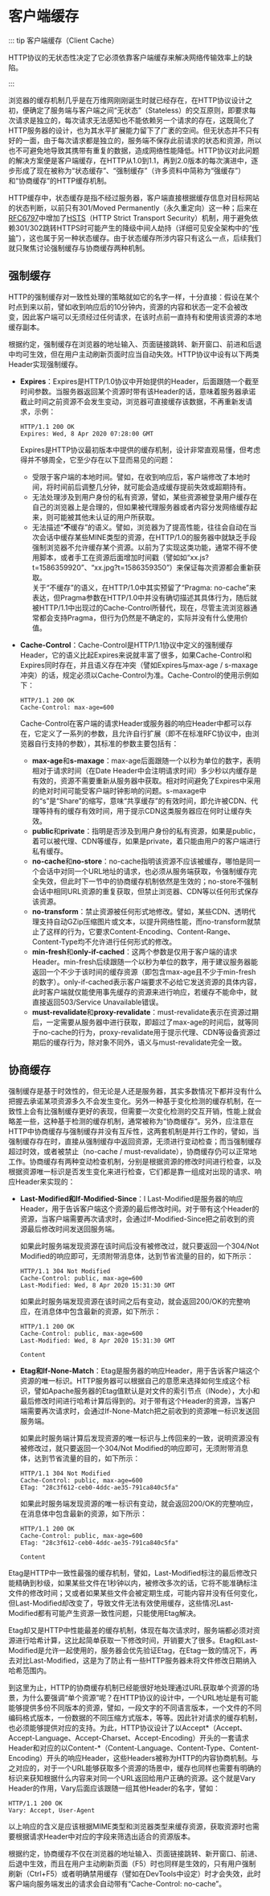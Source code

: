 # 客户端缓存

::: tip 客户端缓存（Client Cache）

HTTP协议的无状态性决定了它必须依靠客户端缓存来解决网络传输效率上的缺陷。

:::

浏览器的缓存机制几乎是在万维网刚刚诞生时就已经存在，在HTTP协议设计之初，便确定了服务端与客户端之间“无状态”（Stateless）的交互原则，即要求每次请求是独立的，每次请求无法感知也不能依赖另一个请求的存在，这既简化了HTTP服务器的设计，也为其水平扩展能力留下了广袤的空间。但无状态并不只有好的一面，由于每次请求都是独立的，服务端不保存此前请求的状态和资源，所以也不可避免地导致其携带有重复的数据，造成网络性能降低。HTTP协议对此问题的解决方案便是客户端缓存，在HTTP从1.0到1.1，再到2.0版本的每次演进中，逐步形成了现在被称为“状态缓存”、“强制缓存”（许多资料中简称为“强缓存”）和“协商缓存”的HTTP缓存机制。

HTTP缓存中，状态缓存是指不经过服务器，客户端直接根据缓存信息对目标网站的状态判断，以前只有301/Moved Permanently（永久重定向）这一种；后来在[RFC6797](https://tools.ietf.org/html/rfc6797)中增加了[HSTS](https://en.wikipedia.org/wiki/HTTP_Strict_Transport_Security)（HTTP Strict Transport Security）机制，用于避免依赖301/302跳转HTTPS时可能产生的降级中间人劫持（详细可见安全架构中的“[传输](../system-security/transport-security.html)”），这也属于另一种状态缓存。由于状态缓存所涉内容只有这么一点，后续我们就只聚焦讨论强制缓存与协商缓存两种机制。

## 强制缓存

HTTP的强制缓存对一致性处理的策略就如它的名字一样，十分直接：假设在某个时点到来以前，譬如收到响应后的10分钟内，资源的内容和状态一定不会被改变，因此客户端可以无须经过任何请求，在该时点前一直持有和使用该资源的本地缓存副本。

根据约定，强制缓存在浏览器的地址输入、页面链接跳转、新开窗口、前进和后退中均可生效，但在用户主动刷新页面时应当自动失效。HTTP协议中设有以下两类Header实现强制缓存。

- **Expires**：Expires是HTTP/1.0协议中开始提供的Header，后面跟随一个截至时间参数。当服务器返回某个资源时带有该Header的话，意味着服务器承诺截止时间之前资源不会发生变动，浏览器可直接缓存该数据，不再重新发请求，示例：

  ```http
  HTTP/1.1 200 OK
  Expires: Wed, 8 Apr 2020 07:28:00 GMT
  ```

  Expires是HTTP协议最初版本中提供的缓存机制，设计非常直观易懂，但考虑得并不够周全，它至少存在以下显而易见的问题：

  - 受限于客户端的本地时间。譬如，在收到响应后，客户端修改了本地时间，将时间前后调整几分钟，就可能会造成缓存提前失效或超期持有。
  - 无法处理涉及到用户身份的私有资源，譬如，某些资源被登录用户缓存在自己的浏览器上是合理的，但如果被代理服务器或者内容分发网络缓存起来，则可能被其他未认证的用户所获取。
  - 无法描述“**不**缓存”的语义。譬如，浏览器为了提高性能，往往会自动在当次会话中缓存某些MINE类型的资源，在HTTP/1.0的服务器中就缺乏手段强制浏览器不允许缓存某个资源。以前为了实现这类功能，通常不得不使用脚本，或者手工在资源后面增加时间戳（譬如如“xx.js?t=1586359920”、“xx.jpg?t=1586359350”）来保证每次资源都会重新获取。<br/>关于“不缓存”的语义，在HTTP/1.0中其实预留了“Pragma: no-cache”来表达，但Pragma参数在HTTP/1.0中并没有确切描述其具体行为，随后就被HTTP/1.1中出现过的Cache-Control所替代，现在，尽管主流浏览器通常都会支持Pragma，但行为仍然是不确定的，实际并没有什么使用价值。

- **Cache-Control**：Cache-Control是HTTP/1.1协议中定义的强制缓存Header，它的语义比起Expires来说就丰富了很多，如果Cache-Control和Expires同时存在，并且语义存在冲突（譬如Expires与max-age / s-maxage冲突）的话，规定必须以Cache-Control为准。Cache-Control的使用示例如下：

  ```http
  HTTP/1.1 200 OK
  Cache-Control: max-age=600
  ```

  Cache-Control在客户端的请求Header或服务器的响应Header中都可以存在，它定义了一系列的参数，且允许自行扩展（即不在标准RFC协议中，由浏览器自行支持的参数），其标准的参数主要包括有：

  - **max-age**和**s-maxage**：max-age后面跟随一个以秒为单位的数字，表明相对于请求时间（在Date Header中会注明请求时间）多少秒以内缓存是有效的，资源不需要重新从服务器中获取。相对时间避免了Expires中采用的绝对时间可能受客户端时钟影响的问题。s-maxage中的“s”是“Share”的缩写，意味“共享缓存”的有效时间，即允许被CDN、代理等持有的缓存有效时间，用于提示CDN这类服务器应在何时让缓存失效。
  - **public**和**private**：指明是否涉及到用户身份的私有资源，如果是public，着可以被代理、CDN等缓存，如果是private，着只能由用户的客户端进行私有缓存。
  - **no-cache**和**no-store**：no-cache指明该资源不应该被缓存，哪怕是同一个会话中对同一个URL地址的请求，也必须从服务端获取，令强制缓存完全失效，但此时下一节中的协商缓存机制依然是生效的；no-store不强制会话中相同URL资源的重复获取，但禁止浏览器、CDN等以任何形式保存该资源。
  - **no-transform**：禁止资源被任何形式地修改。譬如，某些CDN、透明代理支持自动GZip压缩图片或文本，以提升网络性能，而no-transform就禁止了这样的行为，它要求Content-Encoding、Content-Range、Content-Type均不允许进行任何形式的修改。
  - **min-fresh**和**only-if-cached**：这两个参数是仅用于客户端的请求Header。min-fresh后续跟随一个以秒为单位的数字，用于建议服务器能返回一个不少于该时间的缓存资源（即包含max-age且不少于min-fresh的数字）。only-if-cached表示客户端要求不必给它发送资源的具体内容，此时客户端就仅能使用事先缓存的资源来进行响应，若缓存不能命中，就直接返回503/Service Unavailable错误。
  - **must-revalidate**和**proxy-revalidate**：must-revalidate表示在资源过期后，一定需要从服务器中进行获取，即超过了max-age的时间后，就等同于no-cache的行为，proxy-revalidate用于提示代理、CDN等设备资源过期后的缓存行为，除对象不同外，语义与must-revalidate完全一致。

## 协商缓存

强制缓存是基于时效性的，但无论是人还是服务器，其实多数情况下都并没有什么把握去承诺某项资源多久不会发生变化。另外一种基于变化检测的缓存机制，在一致性上会有比强制缓存更好的表现，但需要一次变化检测的交互开销，性能上就会略差一些，这种基于检测的缓存机制，通常被称为“协商缓存”。另外，应注意在HTTP中协商缓存与强制缓存并没有互斥性，这两套机制是并行工作的，譬如，当强制缓存存在时，直接从强制缓存中返回资源，无须进行变动检查；而当强制缓存超过时效，或者被禁止（no-cache / must-revalidate），协商缓存仍可以正常地工作。协商缓存有两种变动检查机制，分别是根据资源的修改时间进行检查，以及根据资源唯一标识是否发生变化来进行检查，它们都是靠一组成对出现的请求、响应Header来实现的：

- **Last-Modified和If-Modified-Since**：l Last-Modified是服务器的响应Header，用于告诉客户端这个资源的最后修改时间。对于带有这个Header的资源，当客户端需要再次请求时，会通过If-Modified-Since把之前收到的资源最后修改时间发送回服务端。

  如果此时服务端发现资源在该时间后没有被修改过，就只要返回一个304/Not Modified的响应即可，无须附带消息体，达到节省流量的目的，如下所示：
  
  ```http
  HTTP/1.1 304 Not Modified
  Cache-Control: public, max-age=600
  Last-Modified: Wed, 8 Apr 2020 15:31:30 GMT
  ```
  
  如果此时服务端发现资源在该时间之后有变动，就会返回200/OK的完整响应，在消息体中包含最新的资源，如下所示：

  ```http
  HTTP/1.1 200 OK
  Cache-Control: public, max-age=600
  Last-Modified: Wed, 8 Apr 2020 15:31:30 GMT
  
  Content
  ```
  
- **Etag和If-None-Match**：Etag是服务器的响应Header，用于告诉客户端这个资源的唯一标识。HTTP服务器可以根据自己的意愿来选择如何生成这个标识，譬如Apache服务器的Etag值默认是对文件的索引节点（INode），大小和最后修改时间进行哈希计算后得到的。对于带有这个Header的资源，当客户端需要再次请求时，会通过If-None-Match把之前收到的资源唯一标识发送回服务端。

  如果此时服务端计算后发现资源的唯一标识与上传回来的一致，说明资源没有被修改过，就只要返回一个304/Not Modified的响应即可，无须附带消息体，达到节省流量的目的，如下所示：
  
  ```http
  HTTP/1.1 304 Not Modified
  Cache-Control: public, max-age=600
  ETag: "28c3f612-ceb0-4ddc-ae35-791ca840c5fa"
  ```
  
  如果此时服务端发现资源的唯一标识有变动，就会返回200/OK的完整响应，在消息体中包含最新的资源，如下所示：

  ``` http
  HTTP/1.1 200 OK
  Cache-Control: public, max-age=600
  ETag: "28c3f612-ceb0-4ddc-ae35-791ca840c5fa"
  
  Content
  ```

Etag是HTTP中一致性最强的缓存机制，譬如，Last-Modified标注的最后修改只能精确到秒级，如果某些文件在1秒钟以内，被修改多次的话，它将不能准确标注文件的修改时间；又或者如果某些文件会被定期生成，可能内容并没有任何变化，但Last-Modified却改变了，导致文件无法有效使用缓存，这些情况Last-Modified都有可能产生资源一致性问题，只能使用Etag解决。

Etag却又是HTTP中性能最差的缓存机制，体现在每次请求时，服务端都必须对资源进行哈希计算，这比起简单获取一下修改时间，开销要大了很多。Etag和Last-Modified是允许一起使用的，服务器会优先验证Etag，在Etag一致的情况下，再去对比Last-Modified，这是为了防止有一些HTTP服务器未将文件修改日期纳入哈希范围内。

到这里为止，HTTP的协商缓存机制已经能很好地处理通过URL获取单个资源的场景，为什么要强调“单个资源”呢？在HTTP协议的设计中，一个URL地址是有可能能够提供多份不同版本的资源，譬如，一段文字的不同语言版本，一个文件的不同编码格式版本，一份数据的不同压缩方式版本，等等。因此针对请求的缓存机制，也必须能够提供对应的支持。为此，HTTP协议设计了以Accept*（Accept、Accept-Language、Accept-Charset、Accept-Encoding）开头的一套请求Header和对应的以Content-*（Content-Language、Content-Type、Content-Encoding）开头的响应Header，这些Headers被称为HTTP的内容协商机制。与之对应的，对于一个URL能够获取多个资源的场景中，缓存也同样也需要有明确的标识来获知根据什么内容来对同一个URL返回给用户正确的资源。这个就是Vary Header的作用，Vary后面应该跟随一组其他Header的名字，譬如：

```http
HTTP/1.1 200 OK
Vary: Accept, User-Agent
```

以上响应的含义是应该根据MIME类型和浏览器类型来缓存资源，获取资源时也需要根据请求Header中对应的字段来筛选出适合的资源版本。

根据约定，协商缓存不仅在浏览器的地址输入、页面链接跳转、新开窗口、前进、后退中生效，而且在用户主动刷新页面（F5）时也同样是生效的，只有用户强制刷新（Ctrl+F5）或者明确禁用缓存（譬如在DevTools中设定）时才会失效，此时客户端向服务端发出的请求会自动带有“Cache-Control: no-cache”。